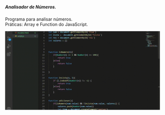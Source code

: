 ##### Analisador de Números. </br>

Programa para analisar números.</br>
Práticas: Array e Function do JavaScript.

![analise numeros](https://github.com/lucasvicentini1/analisadordeNumeros/blob/main/20210413_195603.gif)
